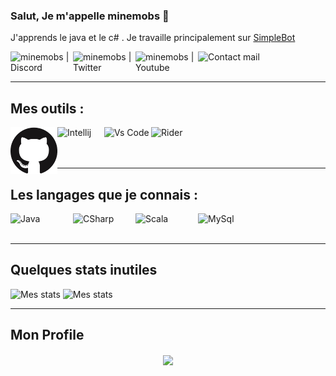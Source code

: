 ### Salut, Je m'appelle minemobs 👋
J'apprends le java et le c# .
Je travaille principalement sur [SimpleBot](https://github.com/TheSimpleTeam/SimpleBot)

[<img align="left" alt="minemobs | Discord" width="100px" src="https://img.shields.io/badge/Discord-7289DA?style=for-the-badge&logo=discord&logoColor=white"/>][discord]
[<img align="left" alt="minemobs | Twitter" width="100px" src="https://img.shields.io/badge/Twitter-1DA1F2?style=for-the-badge&logo=twitter&logoColor=white"/>][twitter]
[<img align="left" alt="minemobs | Youtube" width="100px" src="https://img.shields.io/badge/YouTube-FF0000?style=for-the-badge&logo=youtube&logoColor=white"/>][youtube]
[<img align="left" alt="Contact mail" width="100px" src="https://img.shields.io/badge/Gmail-D14836?style=for-the-badge&logo=gmail&logoColor=white"/>][gmail]
<br />
<br />

---
## Mes outils :

[<img align="left" alt="GitHub" width="75px" src="https://raw.githubusercontent.com/github/explore/78df643247d429f6cc873026c0622819ad797942/topics/github/github.png" />][github]
[<img align="left" alt="Intellij" width="75px" src="https://resources.jetbrains.com/storage/products/intellij-idea/img/meta/intellij-idea_logo_300x300.png" />][intellij]
[<img align="left" alt="Vs Code" width="75px" src="https://upload.wikimedia.org/wikipedia/commons/thumb/2/2d/Visual_Studio_Code_1.18_icon.svg/1200px-Visual_Studio_Code_1.18_icon.svg.png" />][vscode]
[<img align="left" alt="Rider" width="75px" src="https://github.com/Minemobs/RandomFiles/blob/main/icon-rider.png" />][rider]

<br />
<br />
<br />

---

## Les langages que je connais :

[<img align="left" alt="Java" width="100px" src="https://img.shields.io/badge/Java-ED8B00?style=for-the-badge&logo=java&logoColor=white" />][java]
[<img align="left" alt="CSharp" width="100px" src="https://img.shields.io/badge/C%23-239120?style=for-the-badge&logo=c-sharp&logoColor=white" />][csharp]
[<img align="left" alt="Scala" width="100px" src="https://img.shields.io/badge/Scala-DC322F?style=for-the-badge&logo=scala&logoColor=white"/>][scala]
[<img align="left" alt="MySql" width="100px" src="https://img.shields.io/badge/MySQL-00000F?style=for-the-badge&logo=mysql&logoColor=white"/>][mysql]

<br />
<br />

---
## Quelques stats inutiles

<img alt="Mes stats" src="https://github-readme-stats.vercel.app/api/top-langs/?username=minemobs&show_icons=true&hide_border=true&theme=radical" />
<img alt="Mes stats" src="https://github-readme-stats-knffx0wp4-minemobs.vercel.app/api?username=minemobs&show_icons=true&hide_border=true&theme=radical"/>

---
## Mon Profile

<div align="center">
   <a href="https://minemobs.github.io/my-profile/" target="_blank"><img src="https://i.imgur.com/88uksWI.png" align="center" /></a>
</div>

[twitter]: https://twitter.com/minemobs_
[discord]: https://discord.gg/vf7FnAG
[youtube]: https://youtube.com/c/minemobs
[intellij]: https://www.jetbrains.com/idea/
[java]: https://www.oracle.com/java/technologies/javase-downloads.html
[github]: https://www.github.com/Minemobs
[Puffermod2]: https://github.com/PufferTeam/Puffermod2
[puffertweaks]: https://github.com/PufferTeam/PufferTweaks
[vscode]: https://code.visualstudio.com/
[gmail]: mailto:minemobs.ytb@gmail.com
[rider]: https://www.jetbrains.com/rider/
[mysql]: https://www.mysql.com/
[csharp]: https://docs.microsoft.com/en-us/dotnet/csharp/
[scala]: https://www.scala-lang.org/
